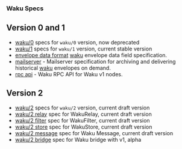 ### Waku Specs

## Version 0 and 1
 - [waku/0](./v1/waku-0.md) specs for `waku/0` version, now deprecated
 - [waku/1](./v1/waku-1.md) specs for `waku/1` version, current stable version
 - [envelope data format](./v1/envelope-data-format.md) [waku](./waku.md) envelope data field specification.
 - [mailserver](./v1/mailserver.md) - Mailserver specification for archiving and delivering historical [waku](./waku.md) envelopes on demand.
 - [rpc api](./v1/waku-rpc-api.md) - Waku RPC API for Waku v1 nodes.

## Version 2
  - [waku/2](./v2/waku-v2.md) specs for `waku/2` version, current draft version
  - [waku/2 relay](./v2/waku-relay.md) spec for WakuRelay, current draft version
  - [waku/2 filter](./v2/waku-filter.md) spec for WakuFilter, current draft version
  - [waku/2 store](./v2/waku-store.md) spec for WakuStore, current draft version
  - [waku/2 message](./v2/waku-message.md) spec for Waku Message, current draft version
  - [waku/2 bridge](./v2/waku-bridge.md) spec for Waku bridge with v1, alpha
